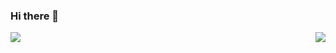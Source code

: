 ### Hi there 👋
<a >
  <img align="left" src="https://github-readme-stats.vercel.app/api?username=Kevin-Jose-Sandoval&count_private=true&show_icons=true&theme=dracula" />
</a>
<a href="https://github.com/anuraghazra/github-readme-stats">
  <img align="right" src="https://github-readme-stats.vercel.app/api/top-langs/?username=Kevin-Jose-Sandoval&layout=compact" />
</a>
